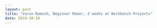 ```yaml
---
layout: post
title: "Varun Ramesh, Beginner Maker, 3 weeks at Workbench Projects"
date: 2019-10-20
---
```


